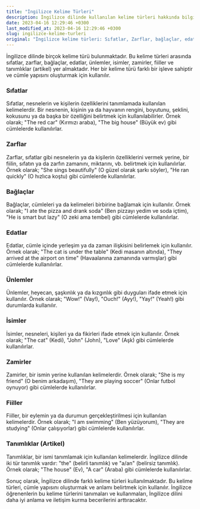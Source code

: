 ```yaml
---
title: "İngilizce Kelime Türleri"
description: İngilizce dilinde kullanılan kelime türleri hakkında bilgilendirici bir makale. Sıfatlar, Zarflar, Bağlaçlar, Edatlar, Ünlemler, İsimler, Zamirler, Fiiller, Tanımlıklar (Artikel)
date: 2023-04-16 12:29:46 +0300
last_modified_at: 2023-04-16 12:29:46 +0300
slug: ingilizce-kelime-turleri
original: "İngilizce kelime türleri: Sıfatlar, Zarflar, bağlaçlar, edatlar, ünlemler, isimler, zamirler, fiiller, tanımlıklar (artikel)"
---
```

İngilizce dilinde birçok kelime türü bulunmaktadır. Bu kelime türleri arasında sıfatlar, zarflar, bağlaçlar, edatlar, ünlemler, isimler, zamirler, fiiller ve tanımlıklar (artikel) yer almaktadır. Her bir kelime türü farklı bir işleve sahiptir ve cümle yapısını oluşturmak için kullanılır.

### Sıfatlar

Sıfatlar, nesnelerin ve kişilerin özelliklerini tanımlamada kullanılan kelimelerdir. Bir nesnenin, kişinin ya da hayvanın rengini, boyutunu, şeklini, kokusunu ya da başka bir özelliğini belirtmek için kullanılabilirler. Örnek olarak; "The red car" (Kırmızı araba), "The big house" (Büyük ev) gibi cümlelerde kullanılırlar.

### Zarflar

Zarflar, sıfatlar gibi nesnelerin ya da kişilerin özelliklerini vermek yerine, bir fiilin, sıfatın ya da zarfın zamanını, miktarını, vb. belirtmek için kullanılırlar. Örnek olarak; "She sings beautifully" (O güzel olarak şarkı söyler), "He ran quickly" (O hızlıca koştu) gibi cümlelerde kullanılırlar.

### Bağlaçlar

Bağlaçlar, cümleleri ya da kelimeleri birbirine bağlamak için kullanılır. Örnek olarak; "I ate the pizza and drank soda" (Ben pizzayı yedim ve soda içtim), "He is smart but lazy" (O zeki ama tembel) gibi cümlelerde kullanılırlar.

### Edatlar

Edatlar, cümle içinde yerleşim ya da zaman ilişkisini belirlemek için kullanılır. Örnek olarak; "The cat is under the table" (Kedi masanın altında), "They arrived at the airport on time" (Havaalanına zamanında varmışlar) gibi cümlelerde kullanılırlar.

### Ünlemler

Ünlemler, heyecan, şaşkınlık ya da kızgınlık gibi duyguları ifade etmek için kullanılır. Örnek olarak; "Wow!" (Vay!), "Ouch!" (Ayy!), "Yay!" (Yeah!) gibi durumlarda kullanılır.

### İsimler

İsimler, nesneleri, kişileri ya da fikirleri ifade etmek için kullanılır. Örnek olarak; "The cat" (Kedi), "John" (John), "Love" (Aşk) gibi cümlelerde kullanılırlar.

### Zamirler

Zamirler, bir ismin yerine kullanılan kelimelerdir. Örnek olarak; "She is my friend" (O benim arkadaşım), "They are playing soccer" (Onlar futbol oynuyor) gibi cümlelerde kullanılırlar.

### Fiiller

Fiiller, bir eylemin ya da durumun gerçekleştirilmesi için kullanılan kelimelerdir. Örnek olarak; "I am swimming" (Ben yüzüyorum), "They are studying" (Onlar çalışıyorlar) gibi cümlelerde kullanılırlar.

### Tanımlıklar (Artikel)

Tanımlıklar, bir ismi tanımlamak için kullanılan kelimelerdir. İngilizce dilinde iki tür tanımlık vardır: "the" (belirli tanımlık) ve "a/an" (belirsiz tanımlık). Örnek olarak; "The house" (Ev), "A car" (Araba) gibi cümlelerde kullanılırlar.

Sonuç olarak, İngilizce dilinde farklı kelime türleri kullanılmaktadır. Bu kelime türleri, cümle yapısını oluşturmak ve anlamı belirtmek için kullanılır. İngilizce öğrenenlerin bu kelime türlerini tanımaları ve kullanmaları, İngilizce dilini daha iyi anlama ve iletişim kurma becerilerini arttıracaktır.